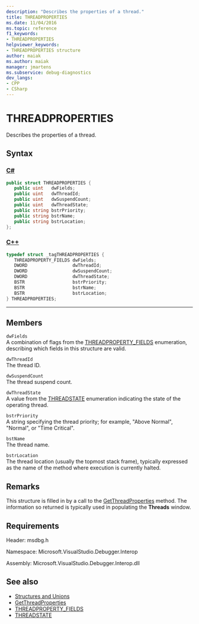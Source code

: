 ```yaml
---
description: "Describes the properties of a thread."
title: THREADPROPERTIES
ms.date: 11/04/2016
ms.topic: reference
f1_keywords:
- THREADPROPERTIES
helpviewer_keywords:
- THREADPROPERTIES structure
author: maiak
ms.author: maiak
manager: jmartens
ms.subservice: debug-diagnostics
dev_langs:
- CPP
- CSharp
---
```

# THREADPROPERTIES

Describes the properties of a thread.

## Syntax

### [C#](#tab/csharp)
```csharp
public struct THREADPROPERTIES { 
   public uint   dwFields;
   public uint   dwThreadId;
   public uint   dwSuspendCount;
   public uint   dwThreadState;
   public string bstrPriority;
   public string bstrName;
   public string bstrLocation;
};
```
### [C++](#tab/cpp)
```cpp
typedef struct _tagTHREADPROPERTIES { 
   THREADPROPERTY_FIELDS dwFields;
   DWORD                 dwThreadId;
   DWORD                 dwSuspendCount;
   DWORD                 dwThreadState;
   BSTR                  bstrPriority;
   BSTR                  bstrName;
   BSTR                  bstrLocation;
} THREADPROPERTIES;
```
---

## Members
 `dwFields`\
 A combination of flags from the [THREADPROPERTY_FIELDS](../../../extensibility/debugger/reference/threadproperty-fields.md) enumeration, describing which fields in this structure are valid.

 `dwThreadId`\
 The thread ID.

 `dwSuspendCount`\
 The thread suspend count.

 `dwThreadState`\
 A value from the [THREADSTATE](../../../extensibility/debugger/reference/threadstate.md) enumeration indicating the state of the operating thread.

 `bstrPriority`\
 A string specifying the thread priority; for example, "Above Normal", "Normal", or "Time Critical".

 `bstName`\
 The thread name.

 `bstrLocation`\
 The thread location (usually the topmost stack frame), typically expressed as the name of the method where execution is currently halted.

## Remarks
 This structure is filled in by a call to the [GetThreadProperties](../../../extensibility/debugger/reference/idebugthread2-getthreadproperties.md) method. The information so returned is typically used in populating the **Threads** window.

## Requirements
 Header: msdbg.h

 Namespace: Microsoft.VisualStudio.Debugger.Interop

 Assembly: Microsoft.VisualStudio.Debugger.Interop.dll

## See also
- [Structures and Unions](../../../extensibility/debugger/reference/structures-and-unions.md)
- [GetThreadProperties](../../../extensibility/debugger/reference/idebugthread2-getthreadproperties.md)
- [THREADPROPERTY_FIELDS](../../../extensibility/debugger/reference/threadproperty-fields.md)
- [THREADSTATE](../../../extensibility/debugger/reference/threadstate.md)
